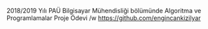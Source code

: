 2018/2019 Yılı PAÜ Bilgisayar Mühendisliği bölümünde
Algoritma ve Programlamalar Proje Ödevi /w https://github.com/engincankizilyar

